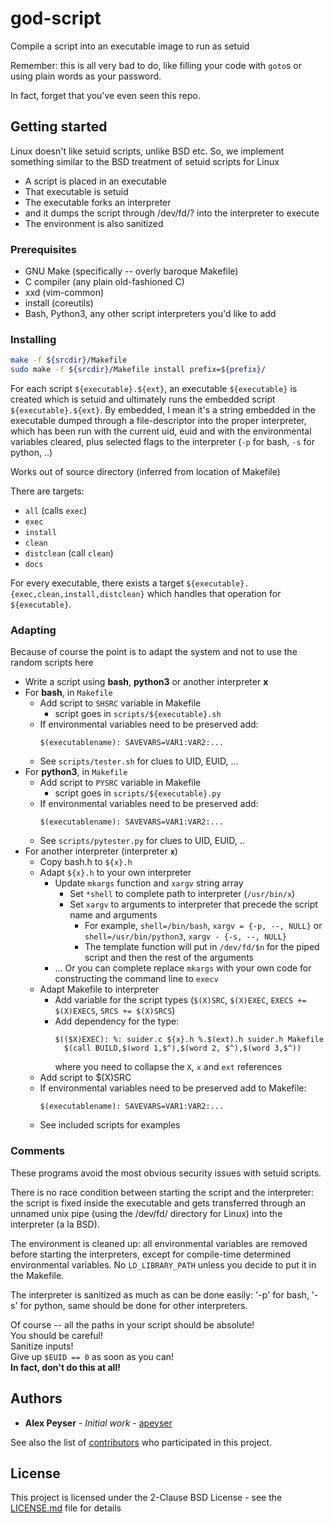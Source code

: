# god-script
Compile a script into an executable image to run as setuid

Remember: this is all very bad to do, like filling your code with `goto`s or using plain words as your password.

In fact, forget that you've even seen this repo.

## Getting started
Linux doesn't like setuid scripts, unlike BSD etc. So, we implement something similar to the BSD treatment of setuid scripts for Linux
* A script is placed in an executable
* That executable is setuid
* The executable forks an interpreter
* and it dumps the script through /dev/fd/? into the interpreter to execute
* The environment is also sanitized

### Prerequisites
* GNU Make (specifically -- overly baroque Makefile)
* C compiler (any plain old-fashioned C)
* xxd (vim-common)
* install (coreutils)
* Bash, Python3, any other script interpreters you'd like to add

### Installing

```bash
make -f ${srcdir}/Makefile
sudo make -f ${srcdir}/Makefile install prefix=${prefix}/
```

For each script `${executable}.${ext}`, an executable `${executable}` is created which is setuid and ultimately runs the embedded script `${executable}.${ext}`.
By embedded, I mean it's a string embedded in the executable dumped through a file-descriptor into the proper interpreter, which has been run with the current uid, euid and with the environmental variables cleared, plus selected flags to the interpreter (`-p` for bash, `-s` for python, ..)

Works out of source directory (inferred from location of Makefile)

There are targets:
* `all` (calls `exec`)
* `exec`
* `install`
* `clean`
* `distclean` (call `clean`)
* `docs`

For every executable, there exists a target `${executable}.{exec,clean,install,distclean}` which handles that operation for `${executable}`.

### Adapting
Because of course the point is to adapt the system and not to use the random scripts here

* Write a script using **bash**, **python3** or another interpreter **x**
* For **bash**, in `Makefile`
  * Add script to `SHSRC` variable in Makefile
    * script goes in `scripts/${executable}.sh`
  * If environmental variables need to be preserved add:
     ```make
     $(executablename): SAVEVARS=VAR1:VAR2:...
     ```
  * See `scripts/tester.sh` for clues to UID, EUID, ...
* For **python3**, in `Makefile`
  * Add script to `PYSRC` variable in Makefile
    * script goes in `scripts/${executable}.py`
  * If environmental variables need to be preserved add:
     ```make
     $(executablename): SAVEVARS=VAR1:VAR2:...
     ```
  * See `scripts/pytester.py` for clues to UID, EUID, ..
* For another interpreter (interpreter **`x`**)
  * Copy bash.h to `${x}.h`
  * Adapt `${x}.h` to your own interpreter
    * Update `mkargs` function and `xargv` string array
      * Set `*shell` to complete path to interpreter (`/usr/bin/x`)
      * Set `xargv` to arguments to interpreter that precede the script name and arguments
        * For example, `shell=/bin/bash`, `xargv = {-p, --, NULL}` or `shell=/usr/bin/python3`, `xargv - {-s, --, NULL}`
        * The template function will put in `/dev/fd/$n` for the piped script and then the rest of the arguments
    * ... Or you can complete replace `mkargs` with your own code for constructing the command line to `execv`
   * Adapt Makefile to interpreter
     * Add variable for the script types (`$(X)SRC`, `$(X)EXEC`, `EXECS += $(X)EXECS`, `SRCS += $(X)SRCS`)
     * Add dependency for the type:
       ```make
       $(($X)EXEC): %: suider.c ${x}.h %.$(ext).h suider.h Makefile
         $(call BUILD,$(word 1,$^),$(word 2, $^),$(word 3,$^))
       ```
       where you need to collapse the `X`, `x` and `ext` references
  * Add script to $(X)SRC
  * If environmental variables need to be preserved add to Makefile:
    ```make
    $(executablename): SAVEVARS=VAR1:VAR2:...
    ```
  * See included scripts for examples
  
### Comments
These programs avoid the most obvious security issues with setuid scripts.

There is no race condition between starting the script and the interpreter: the script is fixed inside the executable and gets transferred through an unnamed unix pipe (using the /dev/fd/ directory for Linux) into the interpreter (a la BSD).

The environment is cleaned up: all environmental variables are removed before starting the interpreters, except for compile-time determined environmental variables. No `LD_LIBRARY_PATH` unless you decide to put it in the Makefile.

The interpreter is sanitized as much as can be done easily: '-p' for bash, '-s' for python, same should be done for other interpreters.

Of course -- all the paths in your script should be absolute!<br />
You should be careful!<br/>
Sanitize inputs!<br />
Give up `$EUID == 0` as soon as you can!<br />
**In fact, don't do this at all!**
  
## Authors
* **Alex Peyser** - *Initial work* - [apeyser](https://github.com/apeyser)

See also the list of [contributors](https://github.com/your/project/contributors) who participated in this project.

## License

This project is licensed under the 2-Clause BSD License - see the [LICENSE.md](LICENSE.md) file for details

